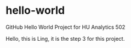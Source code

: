 # hello-world
 GitHub Hello World Project for HU Analytics 502

Hello, this is Ling, it is the step 3 for this project.

